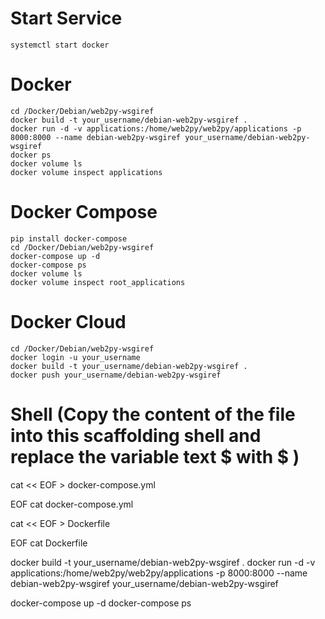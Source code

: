 # Start Service
	systemctl start docker

# Docker
	cd /Docker/Debian/web2py-wsgiref
	docker build -t your_username/debian-web2py-wsgiref .
	docker run -d -v applications:/home/web2py/web2py/applications -p 8000:8000 --name debian-web2py-wsgiref your_username/debian-web2py-wsgiref
	docker ps 
	docker volume ls
	docker volume inspect applications

# Docker Compose
	pip install docker-compose
	cd /Docker/Debian/web2py-wsgiref
	docker-compose up -d
	docker-compose ps
	docker volume ls
	docker volume inspect root_applications

# Docker Cloud
	cd /Docker/Debian/web2py-wsgiref
	docker login -u your_username
	docker build -t your_username/debian-web2py-wsgiref .
	docker push your_username/debian-web2py-wsgiref

# Shell (Copy the content of the file into this scaffolding shell and replace the variable text $ with \$ )
cat << EOF > docker-compose.yml

EOF
cat docker-compose.yml

cat << EOF > Dockerfile

EOF
cat Dockerfile

docker build -t your_username/debian-web2py-wsgiref .
docker run -d -v applications:/home/web2py/web2py/applications -p 8000:8000 --name debian-web2py-wsgiref your_username/debian-web2py-wsgiref

docker-compose up -d
docker-compose ps
